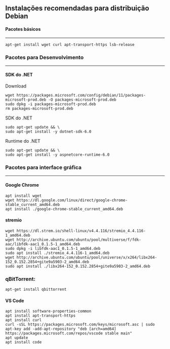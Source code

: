 ## Instalações recomendadas para distribuição Debian

#### Pacotes básicos
---

```
apt-get install wget curl apt-transport-https lsb-release
```

### Pacotes para Desenvolvimento
---

#### SDK do .NET
Download
```
wget https://packages.microsoft.com/config/debian/11/packages-microsoft-prod.deb -O packages-microsoft-prod.deb
sudo dpkg -i packages-microsoft-prod.deb
rm packages-microsoft-prod.deb
```
SDK do .NET
```
sudo apt-get update && \
sudo apt-get install -y dotnet-sdk-6.0
```
Runtime do .NET
```
sudo apt-get update && \
sudo apt-get install -y aspnetcore-runtime-6.0
```

### Pacotes para interface gráfica
---

#### Google Chrome
```
apt install wget
wget https://dl.google.com/linux/direct/google-chrome-stable_current_amd64.deb
apt install ./google-chrome-stable_current_amd64.deb
```

#### stremio
```
wget https://dl.strem.io/shell-linux/v4.4.116/stremio_4.4.116-1_amd64.deb
wget http://archive.ubuntu.com/ubuntu/pool/multiverse/f/fdk-aac/libfdk-aac1_0.1.5-1_amd64.deb 
sudo dpkg -i libfdk-aac1_0.1.5-1_amd64.deb
sudo apt install ./stremio_4.4.116-1_amd64.deb
wget http://archive.ubuntu.com/ubuntu/pool/universe/x/x264/libx264-152_0.152.2854+gite9a5903-2_amd64.deb
sudo apt install ./libx264-152_0.152.2854+gite9a5903-2_amd64.deb
```

### qBitTorrent:
```
apt-get install qbittorrent
```

#### VS Code
```
apt install software-properties-common
apt install apt-transport-https
apt install curl
curl -sSL https://packages.microsoft.com/keys/microsoft.asc | sudo apt-key add -add-apt-repository "deb [arch=amd64] https://packages.microsoft.com/repos/vscode stable main"
apt update
apt install code
```
